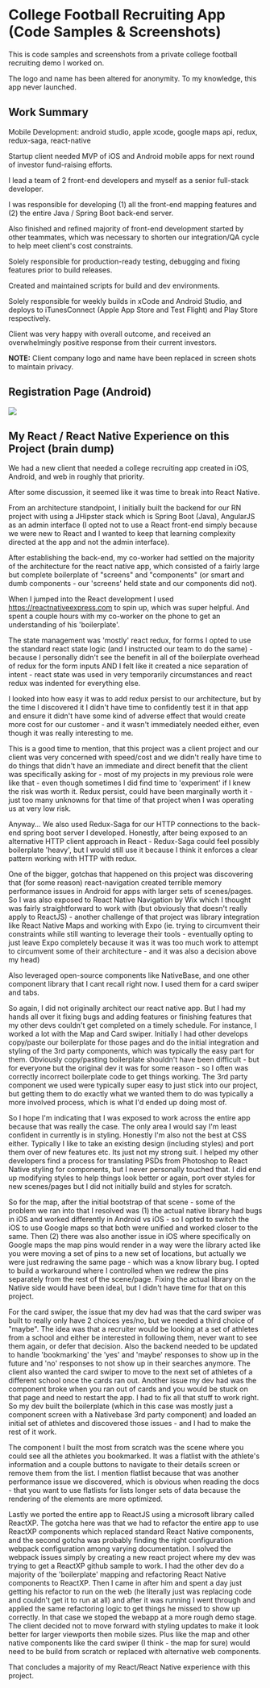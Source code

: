 # College Football Recruiting App (Code Samples & Screenshots)
This is code samples and screenshots from a private college football recruiting demo I worked on. 

The logo and name has been altered for anonymity. To my knowledge, this app never launched.

Work Summary
---

Mobile Development: android studio, apple xcode, google maps api, redux, redux-saga, react-native

Startup client needed MVP of iOS and Android mobile apps for next round of investor fund-raising efforts.

I lead a team of 2 front-end developers and myself as a senior full-stack developer.

I was responsible for developing (1) all the front-end mapping features and (2) the entire Java / Spring Boot back-end server. 

Also finished and refined majority of front-end development started by other teammates, which was necessary to shorten our integration/QA cycle to help meet client's cost constraints.

Solely responsible for production-ready testing, debugging and fixing features prior to build releases. 

Created and maintained scripts for build and dev environments. 

Solely responsible for weekly builds in xCode and Android Studio, and deploys to iTunesConnect (Apple App Store and Test Flight) and Play Store respectively.

Client was very happy with overall outcome, and received an overwhelmingly positive response from their current investors.

**NOTE:** Client company logo and name have been replaced in screen shots to maintain privacy. 

Registration Page (Android)
--
![](https://bretroyster.siterubix.com/wp-content/uploads/2019/01/2018-09-26_1405.png?raw=true)

My React / React Native Experience on this Project (brain dump)
---

We had a new client that needed a college recruiting app created in iOS, Android, and web in roughly that priority.

After some discussion, it seemed like it was time to break into React Native.

From an architecture standpoint, I initially built the backend for our RN project with using a JHipster stack which is Spring Boot (Java), AngularJS as an admin interface (I opted not to use a React front-end simply because we were new to React and I wanted to keep that learning complexity directed at the app and not the admin interface).

After establishing the back-end, my co-worker had settled on the majority of the architecture for the react native app, which consisted of a fairly large but complete boilerplate of "screens" and "components" (or smart and dumb components - our 'screens' held state and our components did not).

When I jumped into the React development I used https://reactnativeexpress.com to spin up, which was super helpful. And spent a couple hours with my co-worker on the phone to get an understanding of his 'boilerplate'.

The state management was 'mostly' react redux, for forms I opted to use the standard react state logic (and I instructed our team to do the same) - because I personally didn't see the benefit in all of the boilerplate overhead of redux for the form inputs AND I felt like it created a nice separation of intent - react state was used in very temporarily circumstances and react redux was indented for everything else.

I looked into how easy it was to add redux persist to our architecture, but by the time I discovered it I didn't have time to confidently test it in that app and ensure it didn't have some kind of adverse effect that would create more cost for our customer - and it wasn't immediately needed either, even though it was really interesting to me.

This is a good time to mention, that this project was a client project and our client was very concerned with speed/cost and we didn't really have time to do things that didn't have an immediate and direct benefit that the client was specifically asking for - most of my projects in my previous role were like that - even though sometimes I did find time to 'experiment' if I knew the risk was worth it. Redux persist, could have been marginally worth it - just too many unknowns for that time of that project when I was operating us at very low risk.

Anyway... We also used Redux-Saga for our HTTP connections to the back-end spring boot server I developed. Honestly, after being exposed to an alternative HTTP client approach in React - Redux-Saga could feel possibly boilerplate 'heavy', but I would still use it because I think it enforces a clear pattern working with HTTP with redux.

One of the bigger, gotchas that happened on this project was discovering that (for some reason) react-navigation created terrible memory performance issues in Android for apps with larger sets of scenes/pages. So I was also exposed to React Native Navigation by Wix which I thought was fairly straightforward to work with (but obviously that doesn't really apply to ReactJS) - another challenge of that project was library integration like React Native Maps and working with Expo (ie. trying to circumvent their constraints while still wanting to leverage their tools - eventually opting to just leave Expo completely because it was it was too much work to attempt to circumvent some of their architecture - and it was also a decision above my head)

Also leveraged open-source components like NativeBase, and one other component library that I cant recall right now. I used them for a card swiper and tabs.

So again, I did not originally architect our react native app. But I had my hands all over it fixing bugs and adding features or finishing features that my other devs couldn't get completed on a timely schedule. For instance, I worked a lot with the Map and Card swiper. Initially I had other develops copy/paste our boilerplate for those pages and do the initial integration and styling of the 3rd party components, which was typically the easy part for them. Obviously copy/pasting boilerplate shouldn't have been difficult - but for everyone but the original dev it was for some reason - so I often was correctly incorrect boilerplate code to get things working. The 3rd party component we used were typically super easy to just stick into our project, but getting them to do exactly what we wanted them to do was typically a more involved process, which is what I'd ended up doing most of.

So I hope I'm indicating that I was exposed to work across the entire app because that was really the case. The only area I would say I'm least confident in currently is in styling. Honestly I'm also not the best at CSS either. Typically I like to take an existing design (including styles) and port them over of new features etc. Its just not my strong suit. I helped my other developers find a process for translating PSDs from Photoshop to React Native styling for components, but I never personally touched that. I did end up modifying styles to help things look better or again, port over styles for new scenes/pages but I did not initially build and styles for scratch.

So for the map, after the initial bootstrap of that scene - some of the problem we ran into that I resolved was (1) the actual native library had bugs in iOS and worked differently in Android vs iOS - so I opted to switch the iOS to use Google maps so that both were unified and worked closer to the same. Then (2) there was also another issue in iOS where specifically on Google maps the map pins would render in a way were the library acted like you were moving a set of pins to a new set of locations, but actually we were just redrawing the same page - which was a know library bug. I opted to build a workaround where I controlled when we redrew the pins separately from the rest of the scene/page. Fixing the actual library on the Native side would have been ideal, but I didn't have time for that on this project.

For the card swiper, the issue that my dev had was that the card swiper was built to really only have 2 choices yes/no, but we needed a third choice of "maybe". The idea was that a recruiter would be looking at a set of athletes from a school and either be interested in following them, never want to see them again, or defer that decision. Also the backend needed to be updated to handle 'bookmarking' the 'yes' and 'maybe' responses to show up in the future and 'no' responses to not show up in their searches anymore. The client also wanted the card swiper to move to the next set of athletes of a different school once the cards ran out. Another issue my dev had was the component broke when you ran out of cards and you would be stuck on that page and need to restart the app. I had to fix all that stuff to work right. So my dev built the boilerplate (which in this case was mostly just a component screen with a Nativebase 3rd party component) and loaded an initial set of athletes and discovered those issues - and I had to make the rest of it work.

The component I built the most from scratch was the scene where you could see all the athletes you bookmarked. It was a flatlist with the athlete's information and a couple buttons to navigate to their details screen or remove them from the list. I mention flatlist because that was another performance issue we discovered, which is obvious when reading the docs - that you want to use flatlists for lists longer sets of data because the rendering of the elements are more optimized.

Lastly we ported the entire app to ReactJS using a microsoft library called ReactXP. The gotcha here was that we had to refactor the entire app to use ReactXP components which replaced standard React Native components, and the second gotcha was probably finding the right configuration webpack configuration among varying documentation. I solved the webpack issues simply by creating a new react project where my dev was trying to get a ReactXP github sample to work. I had the other dev do a majority of the 'boilerplate' mapping and refactoring React Native components to ReactXP. Then I came in after him and spent a day just getting his refactor to run on the web (he literally just was replacing code and couldn't get it to run at all) and after it was running I went through and applied the same refactoring logic to get things he missed to show up correctly. In that case we stoped the webapp at a more rough demo stage. The client decided not to move forward with styling updates to make it look better for larger viewports then mobile sizes. Plus like the map and other native components like the card swiper (I think - the map for sure) would need to be build from scratch or replaced with alternative web components.

That concludes a majority of my React/React Native experience with this project.
